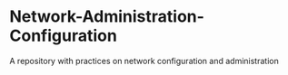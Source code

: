 # Network-Administration-Configuration
A repository with practices on network configuration and administration
